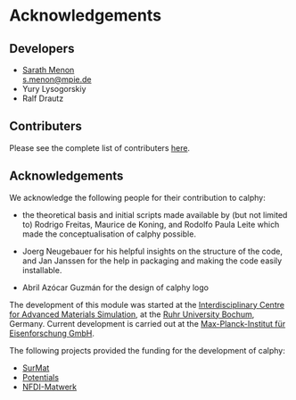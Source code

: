 # Acknowledgements

## Developers

-   [Sarath
    Menon](http://sarathmenon.me)  
    s.menon@mpie.de
-   Yury Lysogorskiy
-   Ralf Drautz


## Contributers

Please see the complete list of contributers [here](https://github.com/ICAMS/calphy/graphs/contributors).


## Acknowledgements

We acknowledge the following people for their contribution to calphy:

- the theoretical basis and initial scripts made available by (but not limited to) Rodrigo Freitas, Maurice de Koning, and Rodolfo Paula Leite which made the conceptualisation of calphy possible.

- Joerg Neugebauer for his helpful insights on the structure of the code, and Jan Janssen for the help in packaging and making the code easily installable.

- Abril Azócar Guzmán for the design of calphy logo

The development of this module was started at the [Interdisciplinary Centre for Advanced
Materials Simulation](http://www.icams.de/content), at the [Ruhr
University Bochum](https://www.ruhr-uni-bochum.de/en), Germany. Current development is carried out at the [Max-Planck-Institut für Eisenforschung GmbH](https://www.mpie.de/).

The following projects provided the funding for the development of calphy:

- [SurMat](https://www.mpie.de/2747306/doctoral-program)
- [Potentials](https://potentials.rub.de/2022/index.php)
- [NFDI-Matwerk](https://nfdi-matwerk.de/) 